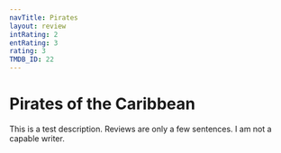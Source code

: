 ```yaml
---
navTitle: Pirates
layout: review
intRating: 2
entRating: 3
rating: 3
TMDB_ID: 22
---
```


# Pirates of the Caribbean

This is a test description. Reviews are only a few sentences. I am not a capable writer.
